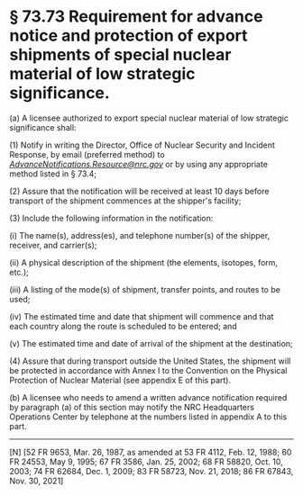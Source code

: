 # § 73.73   Requirement for advance notice and protection of export shipments of special nuclear material of low strategic significance.

(a) A licensee authorized to export special nuclear material of low strategic significance shall: 




(1) Notify in writing the Director, Office of Nuclear Security and Incident Response, by email (preferred method) to *AdvanceNotifications.Resource@nrc.gov* or by using any appropriate method listed in § 73.4;




(2) Assure that the notification will be received at least 10 days before transport of the shipment commences at the shipper's facility; 


(3) Include the following information in the notification: 


(i) The name(s), address(es), and telephone number(s) of the shipper, receiver, and carrier(s); 


(ii) A physical description of the shipment (the elements, isotopes, form, etc.); 


(iii) A listing of the mode(s) of shipment, transfer points, and routes to be used; 


(iv) The estimated time and date that shipment will commence and that each country along the route is scheduled to be entered; and 


(v) The estimated time and date of arrival of the shipment at the destination; 


(4) Assure that during transport outside the United States, the shipment will be protected in accordance with Annex I to the Convention on the Physical Protection of Nuclear Material (see appendix E of this part). 


(b) A licensee who needs to amend a written advance notification required by paragraph (a) of this section may notify the NRC Headquarters Operations Center by telephone at the numbers listed in appendix A to this part.



---

[N] [52 FR 9653, Mar. 26, 1987, as amended at 53 FR 4112, Feb. 12, 1988; 60 FR 24553, May 9, 1995; 67 FR 3586, Jan. 25, 2002; 68 FR 58820, Oct. 10, 2003; 74 FR 62684, Dec. 1, 2009; 83 FR 58723, Nov. 21, 2018; 86 FR 67843, Nov. 30, 2021]




